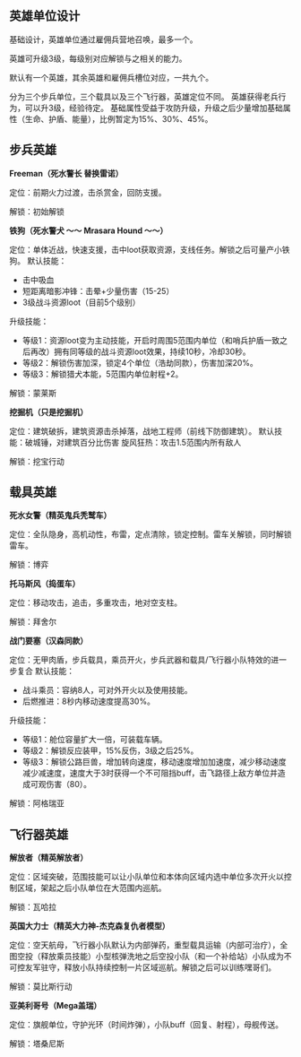 ## 英雄单位设计

基础设计，英雄单位通过雇佣兵营地召唤，最多一个。

英雄可升级3级，每级别对应解锁与之相关的能力。

默认有一个英雄，其余英雄和雇佣兵槽位对应，一共九个。

分为三个步兵单位，三个载具以及三个飞行器，英雄定位不同。
英雄获得老兵行为，可以升3级，经验待定。
基础属性受益于攻防升级，升级之后少量增加基础属性（生命、护盾、能量），比例暂定为15%、30%、45%。

## 步兵英雄

**Freeman（死水警长 替换雷诺）**

定位：前期火力过渡，击杀赏金，回防支援。

解锁：初始解锁

**铁狗（死水警犬 ～～ Mrasara Hound ～～）**

定位：单体近战，快速支援，击中loot获取资源，支线任务。解锁之后可量产小铁狗。
默认技能：
* 击中吸血
* 短距离暗影冲锋：击晕+少量伤害（15-25）
* 3级战斗资源loot（目前5个级别）

升级技能：
* 等级1：资源loot变为主动技能，开启时周围5范围内单位（和哨兵护盾一致之后再改）拥有同等级的战斗资源loot效果，持续10秒，冷却30秒。
* 等级2：解锁伤害加深，锁定4个单位（浩劫同款），伤害加深20%。
* 等级3：解锁猎犬本能，5范围内单位射程+2。

解锁：蒙莱斯

**挖掘机（只是挖掘机）**

定位：建筑破拆，建筑资源击杀掉落，战地工程师（前线下防御建筑）。
默认技能：破城锤，对建筑百分比伤害
旋风狂热：攻击1.5范围内所有敌人

解锁：挖宝行动


## 载具英雄

**死水女警（精英鬼兵秃鹫车）**

定位：全队隐身，高机动性，布雷，定点清除，锁定控制。雷车关解锁，同时解锁雷车。

解锁：博弈

**托马斯风（捣蛋车）**

定位：移动攻击，追击，多重攻击，地对空支柱。

解锁：拜舍尔

**战门要塞（汉森同款）**

定位：无甲肉盾，步兵载具，乘员开火，步兵武器和载具/飞行器小队特效的进一步复合
默认技能：
* 战斗乘员：容纳8人，可对外开火以及使用技能。
* 后燃推进：8秒内移动速度提高30%。

升级技能：
* 等级1：舱位容量扩大一倍，可装载车辆。
* 等级2：解锁反应装甲，15%反伤，3级之后25%。
* 等级3：解锁公路巨兽，增加转向速度，移动速度增加加速度，减少移动速度减少减速度，速度大于3时获得一个不可阻挡buff，击飞路径上敌方单位并造成可观伤害（80）。

解锁：阿格瑞亚

## 飞行器英雄

**解放者（精英解放者）**

定位：区域突破，范围技能可以让小队单位和本体向区域内选中单位多次开火以控制区域，架起之后小队单位在大范围内巡航。

解锁：瓦哈拉

**英国大力士（精英大力神-杰克森复仇者模型）**

定位：空天航母，飞行器小队默认为内部弹药，重型载具运输（内部可治疗），全图空投（释放乘员技能）小型核弹洗地之后空投小队（和一个补给站）小队成为不可控友军驻守，释放小队持续控制一片区域巡航。解锁之后可以训练嘿哥们。

解锁：莫比斯行动

**亚美利哥号（Mega盖瑞）**

定位：旗舰单位，守护光环（时间炸弹），小队buff（回复、射程），母舰传送。

解锁：塔桑尼斯
